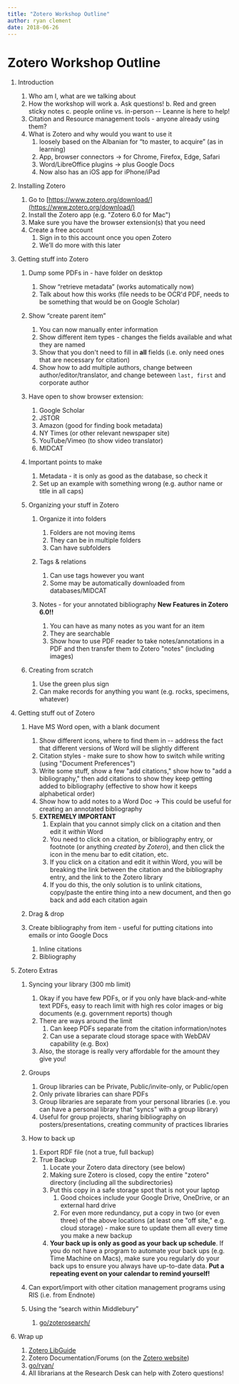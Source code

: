 ```yaml
---
title: "Zotero Workshop Outline"
author: ryan clement
date: 2018-06-26
---
```


# Zotero Workshop Outline
  
1. Introduction
    1. Who am I, what are we talking about
    2. How the workshop will work
        a. Ask questions!
        b. Red and green sticky notes
        c. people online vs. in-person -- Leanne is here to help!
    3. Citation and Resource management tools - anyone already using them?
    4. What is Zotero and why would you want to use it
        1. loosely based on the Albanian for “to master, to acquire” (as in learning)
        2. App, browser connectors -> for Chrome, Firefox, Edge, Safari
        3. Word/LibreOffice plugins -> plus Google Docs
        4. Now also has an iOS app for iPhone/iPad

2. Installing Zotero
    1. Go to [https://www.zotero.org/download/](https://www.zotero.org/download/)
    2. Install the Zotero app (e.g. "Zotero 6.0 for Mac") 
    3. Make sure you have the browser extension(s) that you need
    4. Create a free account
        1. Sign in to this account once you open Zotero
        2. We’ll do more with this later

3. Getting stuff into Zotero
    1. Dump some PDFs in - have folder on desktop
        1. Show “retrieve metadata” (works automatically now)
        2. Talk about how this works (file needs to be OCR'd PDF, needs to be something that would be on Google Scholar)

    2. Show “create parent item”
        1. You can now manually enter information
        2. Show different item types - changes the fields available and what they are named
        3. Show that you don't need to fill in **all** fields (i.e. only need ones that are necessary for citation)
        4. Show how to add multiple authors, change between author/editor/translator, and change beteween `last, first` and corporate author

    3. Have open to show browser extension:
        1. Google Scholar
        2. JSTOR
        3. Amazon (good for finding book metadata)
        4. NY Times (or other relevant newspaper site)
        5. YouTube/Vimeo (to show video translator) 
        6. MIDCAT

    4. Important points to make
        1. Metadata - it is only as good as the database, so check it
        2. Set up an example with something wrong (e.g. author name or title in all caps)

    3. Organizing your stuff in Zotero
        1. Organize it into folders
            1. Folders are not moving items
            2. They can be in multiple folders
            3. Can have subfolders 
        
        2. Tags & relations
            1. Can use tags however you want
            2. Some may be automatically downloaded from databases/MIDCAT

        3. Notes - for your annotated bibliography **New Features in Zotero 6.0!!**
            1. You can have as many notes as you want for an item
            2. They are searchable
            3. Show how to use PDF reader to take notes/annotations in a PDF and then transfer them to Zotero "notes" (including images)

    4. Creating from scratch
        1. Use the green plus sign
        2. Can make records for anything you want (e.g. rocks, specimens, whatever)

4. Getting stuff out of Zotero
    1. Have MS Word open, with a blank document
        1. Show different icons, where to find them in -- address the fact that different versions of Word will be slightly different
        2. Citation styles - make sure to show how to switch while writing (using "Document Preferences")
        3. Write some stuff, show a few "add citations," show how to "add a bibliography," then add citations to show they keep getting added to bibliography (effective to show how it keeps alphabetical order)
        4. Show how to add notes to a Word Doc -> This could be useful for creating an annotated bibliography
        4. **EXTREMELY IMPORTANT**
            1. Explain that you cannot simply click on a citation and then edit it *within* Word 
            2. You need to click on a citation, or bibliography entry, or footnote (or anything *created by Zotero*), and then click the icon in the menu bar to edit citation, etc.
            3. If you click on a citation and edit it within Word, you will be breaking the link between the citation and the bibliography entry, and the link to the Zotero library
            4. If you do this, the only solution is to unlink citations, copy/paste the entire thing into a new document, and then go back and add each citation again

    2. Drag & drop

    3. Create bibliography from item - useful for putting citations into emails or into Google Docs 
        1. Inline citations
        2. Bibliography

5. Zotero Extras
    1. Syncing your library (300 mb limit)
        1. Okay if you have few PDFs, or if you only have black-and-white text PDFs, easy to reach limit with high res color images or big documents (e.g. government reports) though
        2. There are ways around the limit
            1. Can keep PDFs separate from the citation information/notes
            2. Can use a separate cloud storage space with WebDAV capability (e.g. Box)
        3. Also, the storage is really very affordable for the amount they give you!

    2. Groups
        1. Group libraries can be Private, Public/invite-only, or Public/open
        2. Only private libraries can share PDFs
        3. Group libraries are separate from your personal libraries (i.e. you can have a personal library that "syncs" with a group library)
        4. Useful for group projects, sharing bibliography on posters/presentations, creating community of practices libraries

    3. How to back up
        1. Export RDF file (not a true, full backup)
        2. True Backup
            1. Locate your Zotero data directory (see below)
            2. Making sure Zotero is closed, copy the entire "zotero" directory (including all the subdirectories)
            3. Put this copy in a safe storage spot that is not your laptop
                1. Good choices include your Google Drive, OneDrive, or an external hard drive
                2. For even more redundancy, put a copy in two (or even three) of the above locations (at least one "off site," e.g. cloud storage) - make sure to update them all every time you make a new backup
            4. **Your back up is only as good as your back up schedule**. If you do not have a program to automate your back ups (e.g. Time Machine on Macs), make sure you regularly do your back ups to ensure you always have up-to-date data. **Put a repeating event on your calendar to remind yourself!**

    4. Can export/import with other citation management programs using RIS (i.e. from Endnote)

    5. Using the “search within Middlebury”
        1. [go/zoterosearch/](http://go.middlebury.edu/zoterosearch)

6. Wrap up
    1. [Zotero LibGuide](http://go.middlebury.edu/zotero)
    2. Zotero Documentation/Forums (on the [Zotero website](https://www.zotero.org))
    3. [go/ryan/](http://go.middlebury.edu/ryan)
    4. All librarians at the Research Desk can help with Zotero questions!

